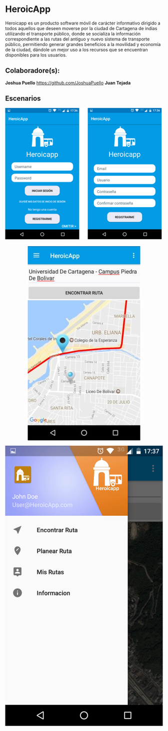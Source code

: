 # HeroicApp

Heroicapp es un producto software móvil de carácter informativo dirigido a todos aquellos que deseen moverse por la ciudad de Cartagena de indias utilizando el transporte público, donde se socializa la información correspondiente a las rutas del antiguo y nuevo sistema de transporte público, permitiendo generar grandes beneficios a la movilidad y economía de la ciudad, dándole un mejor uso a los recursos que se encuentran disponibles para los usuarios.   

## Colaboradore(s):

**Joshua Puello** https://github.com/JoshuaPuello
**Juan Tejada**

## Escenarios

<p align="center">
    <img src="docs/init.png" alt="view" />
</p>

<p align="center">
    <img src="docs/main.png" alt="view" />
</p>

<p align="center">
    <img src="docs/menu.png" alt="view" />
</p>




